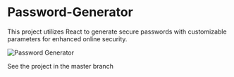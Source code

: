 # Password-Generator
This project utilizes React to generate secure passwords with customizable parameters for enhanced online security.


![Password Generator](https://user-images.githubusercontent.com/108688592/230703915-30d6fbce-ccd5-43ba-9365-b2c2345d78a7.gif)

See the project in the master branch
